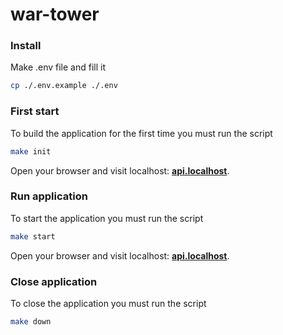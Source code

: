 # war-tower

### Install

Make .env file and fill it

```bash 
cp ./.env.example ./.env
```

### First start

To build the application for the first time you must run the script

```bash
make init
```

Open your browser and visit localhost: **[api.localhost](http://api.localhost)**.

### Run application

To start the application you must run the script

```bash
make start
```

Open your browser and visit localhost: **[api.localhost](http://api.localhost)**.

### Close application

To close the application you must run the script

```bash
make down
```
